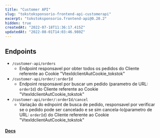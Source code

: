 ```yaml
---
title: "Customer API"
slug: "tokstoksponsorio-frontend-api-customerapi"
excerpt: "tokstoksponsorio.frontend-api@0.20.2"
hidden: true
createdAt: "2022-07-18T11:36:17.415Z"
updatedAt: "2022-08-01T14:03:46.980Z"
---
```

## Endpoints

- `/customer-api/orders`
  - Endpoint responsavel por obter todos os pedidos do Cliente referente ao Cookie "VtexIdclientAutCookie_tokstok"
- `/customer-api/order/:orderId`
  - Endpoint responsavel por buscar um pedido (parametro de URL: `orderId`) do Cliente referente ao Cookie "VtexIdclientAutCookie_tokstok"
- `/customer-api/order/:orderId/cancel`
  - Variação do ednpoint de busca de pedido, responsavel por verificar se o pedido pode ser cancelado e se sim cancela-lo(parametro de URL: `orderId`) do Cliente referente ao Cookie "VtexIdclientAutCookie_tokstok"

#### [Docs](https://documenter.getpostman.com/view/9420029/SW18vEXR?version=latest#8816657c-79a2-4896-b04e-bbdc208fa019)